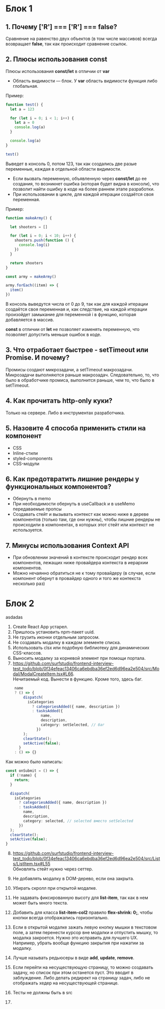 # Блок 1

## 1. Почему ['R'] === ['R'] === false?

Сравнение на равенство двух объектов (в том числе массивов) всегда возвращает **false**, так как происходит сравнение ссылок.

## 2. Плюсы использования const

Плюсы использования **const/let** в отличии от **var**

- Область видимости — блок. У **var** область видимости функция либо глобальная.

Пример:

```js
function test() {
  let a = 123

  for (let i = 0; i < 1; i++) {
    let a = 0
    console.log(a)
  }

  console.log(a)
}

test()
```
Выведет в консоль 0, потом 123, так как создались две разые переменные, каждая в отдельной области видимости.

- Если вызвать переменную, объявленную через **const/let** до ее создания, то возникнет ошибка (которая будет видна в консоли), что позволит найти ошибку в коде на более раннем этапе разработки.
- При использовании в цикле, для каждой итерации создаётся своя переменная.

Пример:
```js
function makeArmy() {

  let shooters = []

  for (let i = 0; i < 10; i++) {
    shooters.push(function () {
      console.log(i)
    })
  }

  return shooters
}

const army = makeArmy()

army.forEach((item) => {
  item()
})
```
В консоль выведутся числа от 0 до 9, так как для каждой итерации создаётся своя переменная и, как следствие, на каждой итерации произойдет замыкание для переменной i в функцию, которая добавляется в массив.

**const** в отличии от **let** не позволяет изменять переменную, что позволяет допустить меньше ошибок в коде.

## 3. Что отработает быстрее - setTimeout или Promise. И почему?

Промисы создают микрозадачи, а setTimeout макрозадачи. Микрозадачи выполняются раньше макрозадач. Следовательно, то, что было в обработчике промиса, выполнится раньше, чем то, что было в setTimeout.

## 4. Как прочитать http-only куки?

Только на сервере. Либо в инструментах разработчика.

## 5. Назовите 4 способа применить стили на компонент

- CSS
- Inline-стили
- styled-components
- CSS-модули

## 6. Как предотвратить лишние рендеры у функциональных компонентов?

- Обернуть в memo
- При необходимости обернуть в useCallback и в useMemo передаваемые пропсы
- Создавать стейт и вызывать контекст как можно ниже в дереве компонентов (только там, где они нужны), чтобы лишние рендеры не происходили в компонентах, в которых этот стейт или контекст не используется.

## 7. Минусы использования Context API
- При обновлении значений в контексте происходит рендер всех компонентов, лежащих ниже провайдера контекста в иерархии компонентов.
- Можно нечаянно обратиться не к тому провайдеру (в случае, если компонент обернут в провайдер одного и того же контекста несколько раз)

# Блок 2
asdadas
1. Create React App устарел.
2. Пришлось установить npm-пакет uuid.
3. Не грузить иконки отдельным запросом.
4. Не создавать модалку в каждом элементе списка.
5. Использовать clsx или подобную библиотеку для динамических CSS-классов.
6. Выносить модалку за корневой элемент при помощи портала.
7. https://github.com/surfstudio/frontend-interview-test_todo/blob/0f34efeac13406ca6ebdba36ef2ed6d96ea2e504/src/Modal/ModalCreateItem.tsx#L66.  
   Нечитаемый код. Вынести в функцию. Кроме того, здесь баг.


```typescript
    name
    ? () => {
        dispatch(
          isCategories
            ? categoriesAdded({ name, description })
            : tasksAdded({
                name,
                description,
                category: setSelected, // баг
              })
        );
        clearState();
        setActive(false);
      }
    : () => {}
```

Как можно было написать:

```typescript
const onSubmit = () => {
  if (!name) {
    return;
  }

  dispatch(
    isCategories
      ? categoriesAdded({ name, description })
      : tasksAdded({
        name,
        description,
        category: selected, // selected вместо setSelected
      })
  );
  clearState();
  setActive(false);
}
```

8. https://github.com/surfstudio/frontend-interview-test_todo/blob/0f34efeac13406ca6ebdba36ef2ed6d96ea2e504/src/Lists/ListItem.tsx#L55  
   Обновлять стейт нужно через сеттер.

9. Не добавлять модалку в DOM-дерево, если она закрыта.
10. Убирать скролл при открытой модалке.
11. Не задавать фиксированную высоту для **list-item**, так как в нем может быть много текста.
12. Добавить для класса **list-item-col2** правило **flex-shrink: 0;**, чтобы кнопки всегда отображались горизонтально.
13. Если в открытой модалке зажать левую кнопку мышки в текстовом поле, а затем перенести курсор вне модалки и отпустить мышку, то модалка закроется. Нужно это исправить для лучшего UX. Например, убрать вообще функцию закрытия при нажатии за модалку.
14. Лучше называть редьюсеры в виде **add**, **update**, **remove**.
15. Если перейти на несуществующую страницу, то можно создавать задачу, но список при этом останется пуст. Это вводит в заблуждение. Либо делать редирект на страницу задач, либо не отображать хедер на несуществующей странице.
16. Тесты не должны быть в src
17. 
